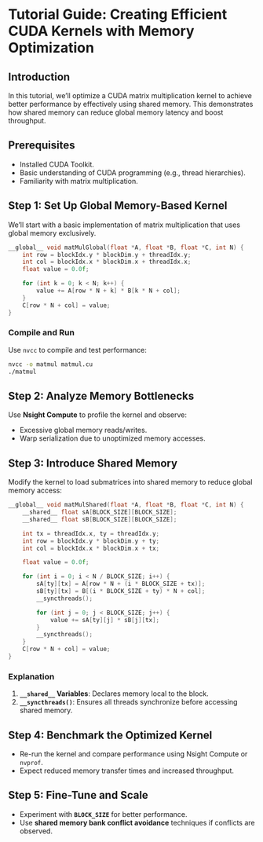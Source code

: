 # Tutorial Guide: Creating Efficient CUDA Kernels with Memory Optimization

## Introduction
In this tutorial, we’ll optimize a CUDA matrix multiplication kernel to achieve better performance by effectively using shared memory. This demonstrates how shared memory can reduce global memory latency and boost throughput.

## Prerequisites
- Installed CUDA Toolkit.
- Basic understanding of CUDA programming (e.g., thread hierarchies).
- Familiarity with matrix multiplication.

## Step 1: Set Up Global Memory-Based Kernel
We’ll start with a basic implementation of matrix multiplication that uses global memory exclusively.

```cpp
__global__ void matMulGlobal(float *A, float *B, float *C, int N) {
    int row = blockIdx.y * blockDim.y + threadIdx.y;
    int col = blockIdx.x * blockDim.x + threadIdx.x;
    float value = 0.0f;

    for (int k = 0; k < N; k++) {
        value += A[row * N + k] * B[k * N + col];
    }
    C[row * N + col] = value;
}
```

### Compile and Run
Use `nvcc` to compile and test performance:
```bash
nvcc -o matmul matmul.cu
./matmul
```

## Step 2: Analyze Memory Bottlenecks
Use **Nsight Compute** to profile the kernel and observe:
- Excessive global memory reads/writes.
- Warp serialization due to unoptimized memory accesses.

## Step 3: Introduce Shared Memory
Modify the kernel to load submatrices into shared memory to reduce global memory access:

```cpp
__global__ void matMulShared(float *A, float *B, float *C, int N) {
    __shared__ float sA[BLOCK_SIZE][BLOCK_SIZE];
    __shared__ float sB[BLOCK_SIZE][BLOCK_SIZE];

    int tx = threadIdx.x, ty = threadIdx.y;
    int row = blockIdx.y * blockDim.y + ty;
    int col = blockIdx.x * blockDim.x + tx;

    float value = 0.0f;

    for (int i = 0; i < N / BLOCK_SIZE; i++) {
        sA[ty][tx] = A[row * N + (i * BLOCK_SIZE + tx)];
        sB[ty][tx] = B[(i * BLOCK_SIZE + ty) * N + col];
        __syncthreads();

        for (int j = 0; j < BLOCK_SIZE; j++) {
            value += sA[ty][j] * sB[j][tx];
        }
        __syncthreads();
    }
    C[row * N + col] = value;
}
```

### Explanation
1. **`__shared__` Variables**: Declares memory local to the block.
2. **`__syncthreads()`**: Ensures all threads synchronize before accessing shared memory.

## Step 4: Benchmark the Optimized Kernel
- Re-run the kernel and compare performance using Nsight Compute or `nvprof`.
- Expect reduced memory transfer times and increased throughput.

## Step 5: Fine-Tune and Scale
- Experiment with **`BLOCK_SIZE`** for better performance.
- Use **shared memory bank conflict avoidance** techniques if conflicts are observed.
